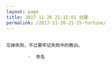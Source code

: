 ```yaml
---
layout: page
title: 2017-11-26 21:15:01 创建
permalink: /2017-11-26-21-15-fortune/
---
```

```

忘掉失败，不过要牢记失败中的教训。

        -  佚名

```
